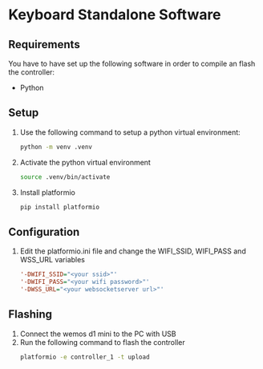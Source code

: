 # Keyboard Standalone Software

## Requirements
You have to have set up the following software in order to compile an flash the controller:

 - Python

## Setup

1. Use the following command to setup a python virtual environment:
   ```bash
   python -m venv .venv
   ```
2. Activate the python virtual environment
   ```bash
   source .venv/bin/activate
   ```
3. Install platformio
   ```bash
   pip install platformio
   ```

## Configuration

1. Edit the platformio.ini file and change the WIFI_SSID, WIFI_PASS and WSS_URL variables
   ```ini
   '-DWIFI_SSID="<your ssid>"'
   '-DWIFI_PASS="<your wifi password>"'
   '-DWSS_URL="<your websocketserver url>"'
   ```

## Flashing

1. Connect the wemos d1 mini to the PC with USB
2. Run the following command to flash the controller
   ```bash
   platformio -e controller_1 -t upload
   ```
